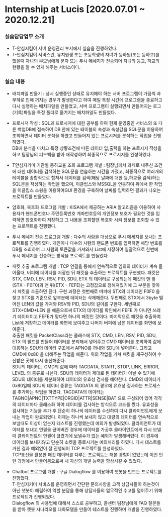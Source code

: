 # Internship at Lucis [2020.07.01 ~ 2020.12.21]

### 실습담당업무 소개
  - T-안심지킴이 서버 운영관리 부서에서 실습을 진행하였다. 
  - T-안심지킴이 서비스란, 유치원생 또는 초등학생의 자녀가 등하원(또는 등하교)를 했을때 자녀의 부모님에게 문자 또는 푸시 메세지가 전송되어 자녀의 등교, 하교의 현황을 알 수 있게 해주는 서비스이다.

### 실습 내용
  - 배치파일 만들기 : 상시 실행중인 상태로 유지해야 하는 서버 프로그램이 가끔씩 과부하로 인해 꺼지는 경우가 발생한다고 하여 매일 특정 시간에 프로그램을 종료하고 다시 실행하는 배치파일을 만들었고,  서버 프로그램이 실행되면서 만들어지는 로그(기록)파일을 특정 폴더로 옮겨지는 배치파일도 만들었다.   
  
  - 프로시저 작성 : SQL과 프로시저에 대한 공부를 하여 현재 운영중인 서비스의 또 다른 백업DB에 접속하여 DB 안에 있는 테이블의 속성과 속성값을 SQL문을 이용하여 조회하면서 데이터 분석을 하였고 만들어져 있는 프로시저를 분석하는 작업을 진행하였다.   
  DB에 분석을 마치고 특정 상황조건에 따른 데이터 입,출력을 하는 프로시저 작성을 하고 팀장님의 피드백을 받아 재작성하여 최종적으로 프로시저를 완성하였다.  
  
  - T안심지키미 기관별 등하교율 조회 프로그램 개발 : 팀장님께서 과제로 내주신 조건에 대한 데이터를 검색하는 SQL문을 연습하는 시간을 가졌고, 최종적으로 여러개의 테이블을 종합적으로 합쳐서 데이터를 검색(해당 날짜에 대한 등,하교율 검색)하는 SQL문을 작성하는 작업을 했으며, 이클립스와 MSSQL을 연동하여 위에서 한 작업을 이클립스 스윙을 이용하여GUI 환경을 구축하여 날짜를 입력하면 결과가 나오는 프로젝트를 만들었다.  
  
  - 암호화, 복호화 프로그램 개발 : KISA에서 제공하는 ARIA 알고리즘을 이용하여 사용자가 핸드폰번호나 주민등록번호 계좌번호등의 개인정보 보호가 필요한 것을 입력하면 암호화하여 저장하고 그 내용을 조회할땐 복호화 시켜 정보를 조회할 수 있는 프로젝트를 진행했다.  

  - 푸시 메세지 전송 프로그램 개발 : 다수의 사람을 대상으로 푸시 메세지를 보내는 프로젝트를 진행하였다. 개인이나 다수의 사람의 핸드폰 번호를 입력하면 해당 번호를 DB를 조회하여 그 사람의 토큰값을 가져와서 List에 저장하여 일괄적으로 한번에 푸시 메세지를 전송하는 방식을 프로젝트를 만들었다.  
  
  - 패킷 추출 프로그램 개발 : TCP 연결을 통해서 연속적으로 임의의 데이터가 계속 들어올때, 버퍼에 데이터를 저장한 뒤 패킷을 추출하는 프로젝트를 구현했다. 패킷은 STX, CMD, LEN, RSV, PID, SDU, ETX 의 데이터로 구성되는데 패킷의 맨 앞(STX - F0F0)과 맨 뒤(ETX - FEFE)는 고정값으로 정해져있기에 그 부분을 찾아서 패킷을 추출하면 된다. 구현 과정은 첫번째로 버퍼에 STX의 데이터인 F0F0 을 찾고 STX를 기준으로 앞부분에 데이터는 삭제해준다. 두번째로 STX에서 3byte 떨어진 LEN의 값을 가져와 RSV와 PID, SDU의 길이를 구한다. 세번째로 STX+CMD+LEN 을 해줌으로써 ETX의 데이터를 확인해서 FEFE 가 아니면 쓰레기 데이터이고 FEFE가 맞다면 하나의 패킷인 것이다. 마지막으로 패킷을 추출하여 List에 저장하고 데이터를 화면에 보여주고 나머지 버퍼에 남은 데이터를 화면에 보여준다.  
추출한 패킷을 PacketClass라는 클래스에 STX, CMD, LEN, RSV, PID, SDU, ETX 의 필드를 만들어 데이터를 분리해서 넣어주고 CMD 데이터를 조회하여 값에 대응하는 SDU의 데이터 구조에서 APNO를 꺼내와 SDU에 넣어준다. 그리고 CMD에 0x80 을 더해주는 작업을 해준다. 위의 작업을 거쳐 패킷을 재구성하여 수신받은 곳에 다시 송신해준다.  
SDU의 데이터는 CMD의 값에 따라 TAGDATA, START, STOP, LINK, ERROR, LEVEL 의 종류로 나뉜다. SDU의 데이터가 제대로 된 데이터가 아닐 수 있기에 SDU의 데이터를 세분화하여 데이터의 유효성 검사를 해야한다. CMD의 데이터가 0x80일때 SDU의 데이터 종류는 TAGDATA 의 경우에 유효성 검사하는 프로세스를 추가하는 작업을 하였다. TAGDATA의 데이터는TAGNO|APNO|TXTTYPE|ORGID|ATTR|SENSE|BAT 으로 구성되어 있어 각각의 데이터마다 클래스화 하여 데이터를 검사하는 방식으로 코드를 짰다. 유효성을 검사하는 기능을 추가 후 단순히 하나씩 데이터를 수신하여 다시 클라이언트에게 보내는 작업이 완료되었다. 이제는 하나씩 보내지 않고 대량의 데이터를 연속적으로 보낼때도 이상이 없는지 테스트를 진행했는데 예외가 발생되었다. 클라이언트가 데이터를 보내고 연결을 끊어버린 경우에 데이터를 가공후 클라이언트에게 다시 보낼때 클라이언트의 연결이 끊겼기에 보낼수가 없는 예외가 발생해버렸다. 이 경우에 데이터를 보내지않고 단순히 소켓을 종료시키는 예외처리를 하였다. 다시 테스트를 거친 결과 예외없이 잘 진행되어 TCP 프로젝트를 완성하였다.  
TCP통신을 활용한 패킷 데이터를 다루는 프로젝트는 해본 경험이 없었는데 이번 인턴 과정에서 만들어봄으로써 내 자신의 개발 능력을 향상시킬 수 있었다.

  - Chatbot 프로그램 개발 : 구글 Dialogflow 를 이용하여 챗봇을 만드는 프로젝트를 진행했다.  
  T-안심지키미 서비스를 운영하면서 간단한 문의사항을 고객 상담사들이 하는것이 아닌 챗봇이 해결하여 역할 분담을 통해 상담사들의 업무적인 수고를 덜어주기 위해 프로젝트가 진행되었다.  
  Dialogflow 의 사용법에 대해서 스스로 공부하고, 콜센터 팀장님에게 FAQ 질문들을 받아 챗봇 시나리오를 대화모델을 만들어 테스트를 진행하며 개발을 진행하였다.
  
